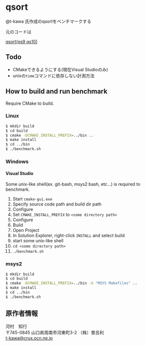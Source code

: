 # qsort

@t-kawa 氏作成のqsortをベンチマークする

元のコードは

[qsort(qs9 qs10)](http://ww51.tiki.ne.jp/~srr-cake/qsort/qs10/index.html)

## Todo

- CMakeできるようにする(現在Visual Studioのみ)
- unixの`time`コマンドに依存しない計測方法

## How to build and run benchmark

Require CMake to build.

### Linux

```bash
$ mkdir build
$ cd build
$ cmake -DCMAKE_INSTALL_PREFIX=../bin ..
$ make install
$ cd ../bin
$ ./benchmark.sh
```

### Windows

#### Visual Studio

Some unix-like shell(ex. git-bash, msys2 bash, etc...) is required to benchmark.

1. Start `cmake-gui.exe`
2. Specify source code path and build dir path
3. Configure
4. Set `CMAKE_INSTALL_PREFIX` to `<some directory path>`
5. Configure
6. Build
7. Open Project
8. In Solution Explorer, right-click `INSTALL` and select build
9. start some unix-like shell
10. `cd <some directory path>`
11. `./benchmark.sh`

### msys2

```bash
$ mkdir build
$ cd build
$ cmake -DCMAKE_INSTALL_PREFIX=../bin -G "MSYS Makefiles" ..
$ make install
$ cd ../bin
$ ./benchmark.sh
```

## 原作者情報

河村　知行  
〒745-0845 山口県周南市河東町3-2 （株）曽呂利  
t-kawa@crux.ocn.ne.jp
